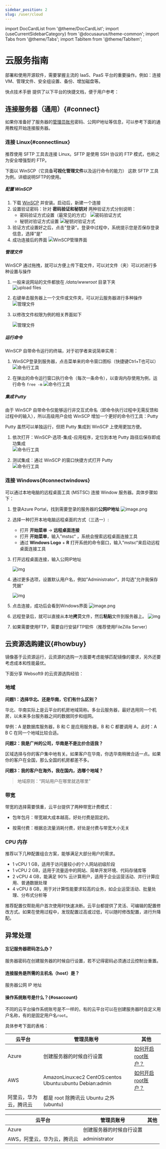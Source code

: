```yaml
---
sidebar_position: 2
slug: /user/cloud
---
```


import DocCardList from '@theme/DocCardList';
import {useCurrentSidebarCategory} from '@docusaurus/theme-common';
import Tabs from '@theme/Tabs';
import TabItem from '@theme/TabItem';

# 云服务指南

部署和使用开源软件，需要掌握主流的 IaaS、PaaS 平台的重要操作。例如：连接VM、管理文件、安全组设置、备份、增加磁盘等。 

快点技术手册 提供了以下平台的快捷文档，便于用户参考：  

<DocCardList items={useCurrentSidebarCategory().items}/>

## 连接服务器（通用）{#connect}

如果你准备好了服务器的[管理员账号](#osaccount)密码、公网IP地址等信息，可以参考下面的通用教程开始连接服务器。

### 连接 Linux{#connectlinux}

推荐使用 SFTP 工具去连接 Linux。SFTP 是使用 SSH 协议的 FTP 模式，也称之为安全增强型的 FTP。

下面以 WinSCP（它具备**可视化管理文件**以及运行命令的能力） 这款 SFTP 工具为例，详细说明SFTP的使用。

##### 配置 WinSCP

1. 下载 [WinSCP](https://winscp.net/) 并安装。启动后，新建一个连接
2. 设置验证密码：针对 **密码验证和秘钥对** 两种验证方式分别说明：
   - 密码验证方式设置（最常见的方式）
     ![密码验证方式](http://libs.websoft9.com/Websoft9/DocsPicture/zh/winscp/winscp-newsite.png)
   - 秘钥对验证方式设置
     ![秘钥对验证方式](http://libs.websoft9.com/Websoft9/DocsPicture/zh/winscp/winscp-secrets-websoft9.png)
3. 验证方式设置好之后，点击"登录"。登录中过程中，系统提示您是否保存登录信息，选择"是"
4. 成功连接后的界面
   ![WinSCP管理界面](http://libs.websoft9.com/Websoft9/DocsPicture/zh/winscp/websoft9-winscp-success.png)

##### 管理文件

WinSCP 通过拖拽，就可以方便上传下载文件，可以对文件（夹）可以对进行多种设置与操作

1. 一般来说网站的文件都放在 */data/wwwroot* 目录下夹  
   ![upload files](http://libs.websoft9.com/Websoft9/DocsPicture/en/winscp/winscp-dragfile-websoft9.png)

2. 右键单击服务器上一个文件或文件夹，可以对云服务器进行多种操作  
   ![管理文件](http://libs.websoft9.com/Websoft9/DocsPicture/zh/winscp/websoft9-winscp-youjian.png)

3. 以修改文件权限为例的相关界面如下  

   ![管理文件](http://libs.websoft9.com/Websoft9/DocsPicture/zh/winscp/websoft9-winscp-quanxian.png)

##### 运行命令

WinSCP 自带命令运行的终端，对于初学者来说简单实用：  

1. WinSCP登录到服务器，点击菜单来的命令窗口图标（快捷键Ctrl+T也可以）
   ![命令行工具](http://libs.websoft9.com/Websoft9/DocsPicture/zh/winscp/winscp-ucmd-websoft9.png)

2. 在弹出的命令运行窗口执行命令（每次一条命令），以查询内存使用为例，运行命令 `free -m`
   ![命令行工具](http://libs.websoft9.com/Websoft9/DocsPicture/zh/winscp/wincp-showmemory-websoft9.png)

##### 集成 Putty

由于 WinSCP 自带命令仅能够运行非交互式命名（即命令执行过程中无需反馈和过程中的输入），所以高级用户会给  WinSCP 增加一个更好的命令行工具：Putty

Putty 虽然可以单独运行，但把 Putty 集成到 WinSCP 上使用更加方便。  

1. 依次打开：WinSCP-选项-集成-应用程序，定位到本地 Putty 路径后保存即成功集成  
   ![命令行工具](http://libs.websoft9.com/Websoft9/DocsPicture/zh/winscp/websoft9-winscp-putty.png)

2. 测试集成：通过 WinSCP 的窗口快捷方式打开 Putty  
   ![命令行工具](http://libs.websoft9.com/Websoft9/DocsPicture/zh/WinSCP/websoft9-WinSCP-puttyopen.png)

### 连接 Windows{#connectwindows}

可以通过本地电脑的远程桌面工具 (MSTSC) 连接 Window 服务器。具体步骤如下：

1. 登录Azure Portal，找到需要登录的服务器的**公网IP地址**
   ![image.png](https://libs.websoft9.com/Websoft9/DocsPicture/zh/azure/azure-publicip-websoft9.png)

2. 选择一种打开本地电脑远程桌面的方式（三选一）:

   - 打开 **开始菜单** -> **远程桌面连接**
   - 打开 **开始菜单**，输入”mstsc“ ，系统会搜索远程桌面连接工具
   - 通过 **Windows Logo** + **R** 打开系统的命令窗口，输入”mstsc“来启动远程桌面连接工具

3. 打开远程桌面连接，输入公网IP地址

   ![img](http://libs.websoft9.com/Websoft9/DocsPicture/zh/windows/windows-remote.png)

4. 通过更多选项，设置默认用户名，例如”Administrator“，并勾选”允许我保存凭据“

   ![img](http://libs.websoft9.com/Websoft9/DocsPicture/zh/windows/windows-remote-login.png)

5. 点击连接，成功后会看到Windows界面
   ![image.png](http://libs.websoft9.com/Websoft9/DocsPicture/en/azure/azure-windows2019desktop-websoft9.png)

6. 远程登录后，就可以直接从本地**拷贝**文件，然后**粘贴**文件到服务器上。
   ![img](https://libs.websoft9.com/Websoft9/DocsPicture/en/azure/azure-copyfilewin-websoft9.png)

7. 如果需要使用FTP，需要自行安装FTP软件（推荐使用FileZilla Server）


## 云资源选购建议{#howbuy}

镜像基于云资源运行，云资源的选购一方面要考虑能够匹配镜像的要求，另外还要考虑成本和性能最优。

下面分享 Websoft9 的云资源选购经验：  

### 地域

**问题1：选择华北、还是华南，它们有什么区别？**

华北、华南实际上是云平台的机房地域简称。多台云服务器，最好选用同一个机房，以未来多台服务器之间的数据同步和组网。

举例：A 是数据库服务器，B 和 C 是应用服务器，B 和 C 都要调用 A，此时：A B C 在同一个地域比较合适。  

**问题2：我是广州的公司，华南是不是比价合适我？**

区域选择与你的客户集中地有关。如果客户在华南，你选华南稍微合适一点。如果你的客户在全国，那么全国的机房都差不多。

**问题3：我的客户在海外，我在国内，选哪个地域？**

> 地域原则：“网站用户在哪里就选哪里”

### 带宽

带宽的选择需要慎重，云平台提供了两种带宽计费模式：  

* 包年包月：带宽越大成本越高，好处付费是固定的。  

* 按需付费：根据总流量消耗付费，好处是付费与带宽大小无关

### CPU 内存

推荐以下几种配置组合方案，能够满足大部分用户的需求。

*   1 vCPU 1 GB，适用于访问量较小的个人网站初级阶段
*   1 vCPU 2 GB，适用于流量适中的网站、简单开发环境、代码存储库等
*   2 vCPU 4 GB，能满足 90% 云计算用户，适用于企业运营活动、并行计算应用、普通数据处理
*   4 vCPU 8 GB，用于对计算性能要求较高的业务，如企业运营活动、批量处理、分布式分析等

推荐配置仅帮助用户首次使用时快速决断。云平台都提供了灵活、可编辑的配置修改方式。如果在使用过程中，发现配置过高或过低，可以随时修改配置，进行升降配。  

## 异常处理

#### 忘记服务器密码怎么办？

服务器密码在创建服务器的时候自行设置，若不记得密码必须通过云控制台重置。

#### 连接服务是所需的主机名（host）是？

服务器公网 IP 地址

#### 操作系统账号是什么？{#osaccount}

不同的云平台操作系统账号是不一样的，有的云平台可以在创建服务器时自定义用户名称，有的是固定用户名`root`。

具体参考下面的表格：  

<Tabs>
  <TabItem value="linuxaccount" label="Linux" default>

   |  云平台   |  管理员账号   | 其他|
   | --- | --- | --- |
   |  Azure   |  创建服务器的时候自行设置   | [如何开启root账户？](../azure#enableroot) |
   |  AWS   |  AmazonLinux:ec2  CentOS:centos  Ubuntu:ubuntu  Debian:admin   | [如何开启root账户？](../aws#enableroot)|
   |  阿里云，华为云，腾讯云   |  都是 root 除腾讯云 Ubuntu 之外(ubuntu)  | |

  </TabItem>
  <TabItem value="windowsaccount" label="Windows">

   |  云平台   |  管理员账号   | 其他|
   | --- | --- | --- |
   |  Azure   |  创建服务器的时候自行设置   |  |
   |  AWS，阿里云，华为云，腾讯云   |   administrator    | |

  </TabItem>
</Tabs>
